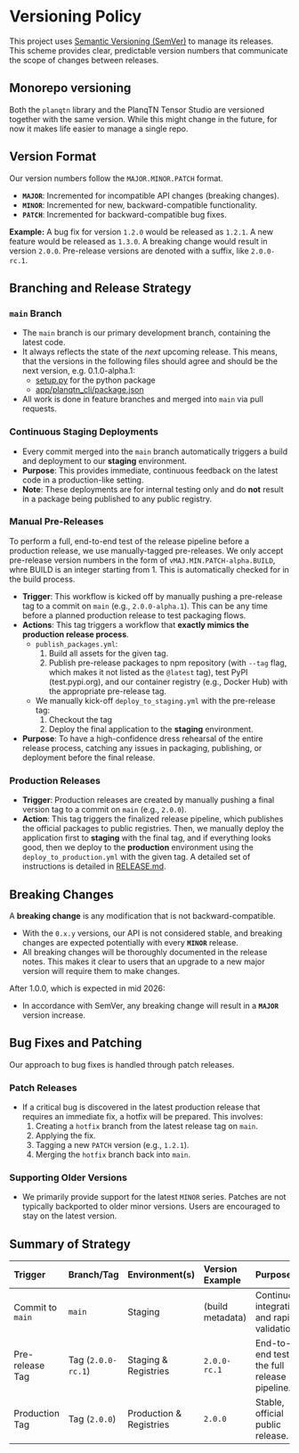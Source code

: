 # Versioning Policy

This project uses [Semantic Versioning (SemVer)](https://semver.org/) to manage its releases. This scheme provides clear, predictable version numbers that communicate the scope of changes between releases.

## Monorepo versioning

Both the `planqtn` library and the PlanqTN Tensor Studio are versioned together with the same version. While this might change in the future, for now it makes life easier to manage a single repo.

## Version Format

Our version numbers follow the `MAJOR.MINOR.PATCH` format.

- **`MAJOR`**: Incremented for incompatible API changes (breaking changes).
- **`MINOR`**: Incremented for new, backward-compatible functionality.
- **`PATCH`**: Incremented for backward-compatible bug fixes.

**Example:** A bug fix for version `1.2.0` would be released as `1.2.1`. A new feature would be released as `1.3.0`. A breaking change would result in version `2.0.0`. Pre-release versions are denoted with a suffix, like `2.0.0-rc.1`.

## Branching and Release Strategy

### `main` Branch

- The `main` branch is our primary development branch, containing the latest code.
- It always reflects the state of the _next_ upcoming release. This means, that the versions in the following files should agree and should be the next version, e.g. 0.1.0-alpha.1:
  - [setup.py](setup.py) for the python package
  - [app/planqtn_cli/package.json](app/planqtn_cli/package.json)
- All work is done in feature branches and merged into `main` via pull requests.

### Continuous Staging Deployments

- Every commit merged into the `main` branch automatically triggers a build and deployment to our **staging** environment.
- **Purpose**: This provides immediate, continuous feedback on the latest code in a production-like setting.
- **Note**: These deployments are for internal testing only and do **not** result in a package being published to any public registry.

### Manual Pre-Releases

To perform a full, end-to-end test of the release pipeline before a production release, we use manually-tagged pre-releases. We only accept pre-release version numbers in the form of `vMAJ.MIN.PATCH-alpha.BUILD`, whre BUILD is an integer starting from 1. This is automatically checked for in the build process.

- **Trigger**: This workflow is kicked off by manually pushing a pre-release tag to a commit on `main` (e.g., `2.0.0-alpha.1`). This can be any time before a planned production release to test packaging flows.
- **Actions**: This tag triggers a workflow that **exactly mimics the production release process**.
  - `publish_packages.yml`:
    1. Build all assets for the given tag.
    2. Publish pre-release packages to npm repository (with `--tag` flag, which makes it not listed as the `@latest` tag), test PyPI (test.pypi.org), and our container registry (e.g., Docker Hub) with the appropriate pre-release tag.
  - We manually kick-off `deploy_to_staging.yml` with the pre-release tag:
    1. Checkout the tag
    2. Deploy the final application to the **staging** environment.
- **Purpose**: To have a high-confidence dress rehearsal of the entire release process, catching any issues in packaging, publishing, or deployment before the final release.

### Production Releases

- **Trigger**: Production releases are created by manually pushing a final version tag to a commit on `main` (e.g., `2.0.0`).
- **Action**: This tag triggers the finalized release pipeline, which publishes the official packages to public registries. Then, we manually deploy the application first to **staging** with the final tag, and if everything looks good, then we deploy to the **production** environment using the `deploy_to_production.yml` with the given tag. A detailed set of instructions is detailed in [RELEASE.md](RELEASE.md).

## Breaking Changes

A **breaking change** is any modification that is not backward-compatible.

- With the `0.x.y` versions, our API is not considered stable, and breaking changes are expected potentially with every **`MINOR`** release.
- All breaking changes will be thoroughly documented in the release notes. This makes it clear to users that an upgrade to a new major version will require them to make changes.

After 1.0.0, which is expected in mid 2026:

- In accordance with SemVer, any breaking change will result in a **`MAJOR`** version increase.

## Bug Fixes and Patching

Our approach to bug fixes is handled through patch releases.

### Patch Releases

- If a critical bug is discovered in the latest production release that requires an immediate fix, a hotfix will be prepared. This involves:
  1. Creating a `hotfix` branch from the latest release tag on `main`.
  2. Applying the fix.
  3. Tagging a new `PATCH` version (e.g., `1.2.1`).
  4. Merging the `hotfix` branch back into `main`.

### Supporting Older Versions

- We primarily provide support for the latest `MINOR` series. Patches are not typically backported to older minor versions. Users are encouraged to stay on the latest version.

## Summary of Strategy

| Trigger          | Branch/Tag         | Environment(s)          | Version Example  | Purpose                                       |
| :--------------- | :----------------- | :---------------------- | :--------------- | :-------------------------------------------- |
| Commit to `main` | `main`             | Staging                 | (build metadata) | Continuous integration and rapid validation.  |
| Pre-release Tag  | Tag (`2.0.0-rc.1`) | Staging & Registries    | `2.0.0-rc.1`     | End-to-end test of the full release pipeline. |
| Production Tag   | Tag (`2.0.0`)      | Production & Registries | `2.0.0`          | Stable, official public release.              |
